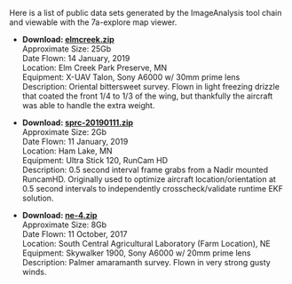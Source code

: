 Here is a list of public data sets generated by the ImageAnalysis tool
chain and viewable with the 7a-explore map viewer.

- <b>Download: [elmcreek.zip](https://drive.google.com/file/d/1fE02t4SJKeAKej9dLCZH0DSjzNeNIpOk/view?usp=sharing)</b><br>
  Approximate Size: 25Gb<br>
  Date Flown: 14 January, 2019<br>
  Location: Elm Creek Park Preserve, MN<br>
  Equipment: X-UAV Talon, Sony A6000 w/ 30mm prime lens<br>
  Description: Oriental bittersweet survey.  Flown in light freezing
  drizzle that coated the front 1/4 to 1/3 of the wing, but thankfully
  the aircraft was able to handle the extra weight.

- <b>Download: [sprc-20190111.zip](https://drive.google.com/file/d/1XkyKnBsJHfxQ2Wty-keN9SP5eAbEFeLw/view?usp=sharing)</b><br>
  Approximate Size: 2Gb<br>
  Date Flown: 11 January, 2019<br>
  Location: Ham Lake, MN<br>
  Equipment: Ultra Stick 120, RunCam HD<br>
  Description: 0.5 second interval frame grabs from a Nadir mounted
  RuncamHD.  Originally used to optimize aircraft location/orientation
  at 0.5 second intervals to independently crosscheck/validate runtime
  EKF solution.

- <b>Download: [ne-4.zip](https://drive.google.com/file/d/1aBV4Klc-9Kh-mEl_I2XZSLewRrPGhHs3/view?usp=sharing)</b><br>
  Approximate Size: 8Gb<br>
  Date Flown: 11 October, 2017<br>
  Location: South Central Agricultural Laboratory (Farm Location), NE<br>
  Equipment: Skywalker 1900, Sony A6000 w/ 20mm prime lens<br>
  Description: Palmer amaramanth survey.  Flown in very strong gusty winds.

